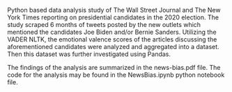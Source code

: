 Python based data analysis study of The Wall Street Journal and The New York Times reporting on presidential candidates in the 2020 election. The study scraped 6 months of tweets posted by the new outlets which mentioned the candidates Joe Biden and/or Bernie Sanders. Utilizing the VADER NLTK, the emotional valence scores of the articles discussing the aforementioned candidates were analyzed and aggregated into a dataset. Then this dataset was further investigated using Pandas. 

The findings of the analysis are summarized in the news-bias.pdf file. 
The code for the analysis may be found in the NewsBias.ipynb python notebook file.
